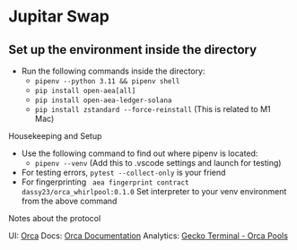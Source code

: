 # Jupitar Swap

## Set up the environment inside the directory

- Run the following commands inside the directory:
  - `pipenv --python 3.11 && pipenv shell`
  - `pip install open-aea[all]`
  - `pip install open-aea-ledger-solana`
  - `pip install zstandard --force-reinstall` (This is related to M1 Mac)

Housekeeping and Setup
- Use the following command to find out where pipenv is located:
  - `pipenv --venv` (Add this to .vscode settings and launch for testing)
- For testing errors, `pytest --collect-only` is your friend
- For fingerprinting ` aea fingerprint contract dassy23/orca_whirlpool:0.1.0`
Set interpreter to your venv environment from the above command

Notes about the protocol

UI: [Orca](https://www.orca.so/)
Docs: [Orca Documentation](https://docs.orca.so/)
Analytics: [Gecko Terminal - Orca Pools](https://www.geckoterminal.com/solana/orca/pools)
